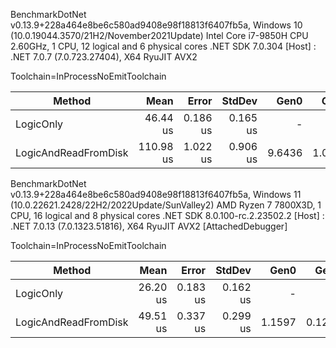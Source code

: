 BenchmarkDotNet v0.13.9+228a464e8be6c580ad9408e98f18813f6407fb5a, Windows 10 (10.0.19044.3570/21H2/November2021Update)
Intel Core i7-9850H CPU 2.60GHz, 1 CPU, 12 logical and 6 physical cores
.NET SDK 7.0.304
[Host] : .NET 7.0.7 (7.0.723.27404), X64 RyuJIT AVX2

Toolchain=InProcessNoEmitToolchain

| Method               | Mean      | Error    | StdDev   | Gen0   | Gen1   | Allocated |
|--------------------- |----------:|---------:|---------:|-------:|-------:|----------:|
| LogicOnly            |  46.44 us | 0.186 us | 0.165 us |      - |      - |         - |
| LogicAndReadFromDisk | 110.98 us | 1.022 us | 0.906 us | 9.6436 | 1.0986 |   60672 B |


BenchmarkDotNet v0.13.9+228a464e8be6c580ad9408e98f18813f6407fb5a, Windows 11 (10.0.22621.2428/22H2/2022Update/SunValley2)
AMD Ryzen 7 7800X3D, 1 CPU, 16 logical and 8 physical cores
.NET SDK 8.0.100-rc.2.23502.2
  [Host] : .NET 7.0.13 (7.0.1323.51816), X64 RyuJIT AVX2 [AttachedDebugger]

Toolchain=InProcessNoEmitToolchain  

| Method               | Mean     | Error    | StdDev   | Gen0   | Gen1   | Allocated |
|--------------------- |---------:|---------:|---------:|-------:|-------:|----------:|
| LogicOnly            | 26.20 us | 0.183 us | 0.162 us |      - |      - |         - |
| LogicAndReadFromDisk | 49.51 us | 0.337 us | 0.299 us | 1.1597 | 0.1221 |   60752 B |